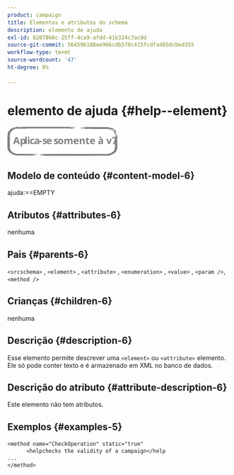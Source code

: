 ```yaml
---
product: campaign
title: Elementos e atributos do schema
description: elemento de ajuda
exl-id: 8207868c-25ff-4ca9-afdd-41b324c7ac0d
source-git-commit: 56459b188ee966cdb578c415fcdfa485dcbed355
workflow-type: tm+mt
source-wordcount: '47'
ht-degree: 8%

---
```


# elemento de ajuda {#help--element}

![](../../../assets/v7-only.svg)

## Modelo de conteúdo {#content-model-6}

ajuda:==EMPTY

## Atributos {#attributes-6}

nenhuma

## Pais {#parents-6}

`<srcschema>`  ,  `<element>`   ,   `<attribute>`    ,    `<enumeration>`     ,     `<value>`      ,     `<param />`,      `<method />`

## Crianças {#children-6}

nenhuma

## Descrição {#description-6}

Esse elemento permite descrever uma `<element>`  ou  `<attribute>`   elemento. Ele só pode conter texto e é armazenado em XML no banco de dados.

## Descrição do atributo {#attribute-description-6}

Este elemento não tem atributos.

## Exemplos {#examples-5}

```
<method name="CheckOperation" static="true"
      <helpchecks the validity of a campaign</help
...
</method> 
```
